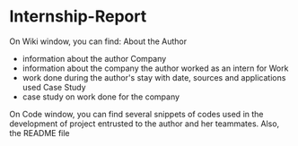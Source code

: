 # Internship-Report

On Wiki window, you can find:
About the Author
  - information about the author
Company
  - information about the company the author worked as an intern for
Work
  - work done during the author's stay with date, sources and applications used
Case Study
  - case study on work done for the company
  
On Code window, you can find several snippets of codes used in the development of project entrusted to the author and her teammates. Also, the README file
